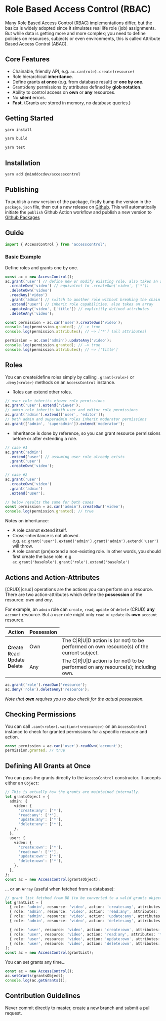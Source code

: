 # Role Based Access Control (RBAC)

Many Role Based Access Control (RBAC) implementations differ, but the basics is widely adopted since it simulates real life role (job) assignments. But while data is getting more and more complex; you need to define policies on resources, subjects or even environments, this is called Attribute Based Access Control (ABAC).

## Core Features

- Chainable, friendly API, e.g. `ac.can(role).create(resource)`
- Role hierarchical **inheritance**.
- Define grants **at once** (e.g. from database result) or **one by one**.
- Grant/deny permissions by attributes defined by **glob notation**.
- Ability to control access on **own** or **any** resources.
- No **silent** errors.
- **Fast**. (Grants are stored in memory, no database queries.)

## Getting Started

```bash
yarn install
```

```bash
yarn build
```

```bash
yarn test
```

## Installation

```bash
yarn add @minddocdev/accesscontrol
```

## Publishing

To publish a new version of the package, firstly bump the version in the `package.json` file,
then cut a new release on [Github](https://github.com/minddocdev/accesscontrol/releases). This
will automatically initiate the `publish` Github Action workflow and publish a new version to
[Github Packages](https://github.com/minddocdev/accesscontrol/packages)

## Guide

```typescript
import { AccessControl } from 'accesscontrol';
```

### Basic Example

Define roles and grants one by one.

```typescript
const ac = new AccessControl();
ac.grant('user') // define new or modify existing role. also takes an array.
  .createOwn('video') // equivalent to .createOwn('video', ['*'])
  .deleteOwn('video')
  .readAny('video')
  .grant('admin') // switch to another role without breaking the chain
  .extend('user') // inherit role capabilities. also takes an array
  .updateAny('video', ['title']) // explicitly defined attributes
  .deleteAny('video');

const permission = ac.can('user').createOwn('video');
console.log(permission.granted); // —> true
console.log(permission.attributes); // —> ['*'] (all attributes)

permission = ac.can('admin').updateAny('video');
console.log(permission.granted); // —> true
console.log(permission.attributes); // —> ['title']
```

## Roles

You can create/define roles simply by calling `.grant(<role>)` or `.deny(<role>)` methods on an `AccessControl` instance.

- Roles can extend other roles.

```typescript
// user role inherits viewer role permissions
ac.grant('user').extend('viewer');
// admin role inherits both user and editor role permissions
ac.grant('admin').extend(['user', 'editor']);
// both admin and superadmin roles inherit moderator permissions
ac.grant(['admin', 'superadmin']).extend('moderator');
```

- Inheritance is done by reference, so you can grant resource permissions before or after extending a role.

```typescript
// case #1
ac.grant('admin')
  .extend('user') // assuming user role already exists
  .grant('user')
  .createOwn('video');

// case #2
ac.grant('user')
  .createOwn('video')
  .grant('admin')
  .extend('user');

// below results the same for both cases
const permission = ac.can('admin').createOwn('video');
console.log(permission.granted); // true
```

Notes on inheritance:

- A role cannot extend itself.
- Cross-inheritance is not allowed.  
  e.g. `ac.grant('user').extend('admin').grant('admin').extend('user')` will throw.
- A role cannot (pre)extend a non-existing role. In other words, you should first create the base role. e.g. `ac.grant('baseRole').grant('role').extend('baseRole')`

## Actions and Action-Attributes

[CRUD][crud] operations are the actions you can perform on a resource. There are two action-attributes which define the **possession** of the resource: _own_ and _any_.

For example, an `admin` role can `create`, `read`, `update` or `delete` (CRUD) **any** `account` resource. But a `user` role might only `read` or `update` its **own** `account` resource.

<table>
    <thead>
        <tr>
            <th>Action</th>
            <th>Possession</th>
        </tr>
    </thead>
    <tbody>
        <tr>
            <td rowspan="2">
            <b>C</b>reate<br />
            <b>R</b>ead<br />
            <b>U</b>pdate<br />
            <b>D</b>elete<br />
            </td>
            <td>Own</td>
            <td>The C|R|U|D action is (or not) to be performed on own resource(s) of the current subject.</td>
        </tr>
        <tr>
            <td>Any</td>
            <td>The C|R|U|D action is (or not) to be performed on any resource(s); including own.</td>
        </tr>   
    </tbody>
</table>

```typescript
ac.grant('role').readOwn('resource');
ac.deny('role').deleteAny('resource');
```

_Note that **own** requires you to also check for the actual possession._

## Checking Permissions

You can call `.can(<role>).<action>(<resource>)` on an `AccessControl` instance to check for granted permissions for a specific resource and action.

```typescript
const permission = ac.can('user').readOwn('account');
permission.granted; // true
```

## Defining All Grants at Once

You can pass the grants directly to the `AccessControl` constructor.
It accepts either an `Object`:

```typescript
// This is actually how the grants are maintained internally.
let grantsObject = {
  admin: {
    video: {
      'create:any': ['*'],
      'read:any': ['*'],
      'update:any': ['*'],
      'delete:any': ['*'],
    },
  },
  user: {
    video: {
      'create:own': ['*'],
      'read:own': ['*'],
      'update:own': ['*'],
      'delete:own': ['*'],
    },
  },
};
const ac = new AccessControl(grantsObject);
```

... or an `Array` (useful when fetched from a database):

```typescript
// grant list fetched from DB (to be converted to a valid grants object, internally)
let grantList = [
  { role: 'admin', resource: 'video', action: 'create:any', attributes: '*' },
  { role: 'admin', resource: 'video', action: 'read:any', attributes: '*' },
  { role: 'admin', resource: 'video', action: 'update:any', attributes: '*' },
  { role: 'admin', resource: 'video', action: 'delete:any', attributes: '*' },

  { role: 'user', resource: 'video', action: 'create:own', attributes: '*' },
  { role: 'user', resource: 'video', action: 'read:any', attributes: '*' },
  { role: 'user', resource: 'video', action: 'update:own', attributes: '*' },
  { role: 'user', resource: 'video', action: 'delete:own', attributes: '*' },
];
const ac = new AccessControl(grantList);
```

You can set grants any time...

```typescript
const ac = new AccessControl();
ac.setGrants(grantsObject);
console.log(ac.getGrants());
```

## Contribution Guidelines

Never commit directly to master, create a new branch and submit a pull request.
